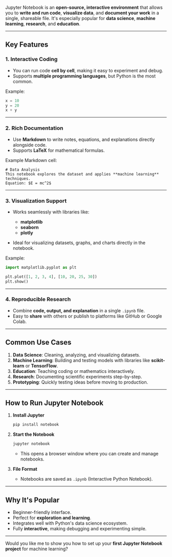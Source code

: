 Jupyter Notebook is an **open-source, interactive environment** that allows you to **write and run code**, **visualize data**, and **document your work** in a single, shareable file. It's especially popular for **data science**, **machine learning**, **research**, and **education**.

---

## **Key Features**

### 1. **Interactive Coding**

* You can run code **cell by cell**, making it easy to experiment and debug.
* Supports **multiple programming languages**, but Python is the most common.

Example:

```python
x = 10
y = 20
x + y
```

---

### 2. **Rich Documentation**

* Use **Markdown** to write notes, equations, and explanations directly alongside code.
* Supports **LaTeX** for mathematical formulas.

Example Markdown cell:

```
# Data Analysis
This notebook explores the dataset and applies **machine learning** techniques.
Equation: $E = mc^2$
```

---

### 3. **Visualization Support**

* Works seamlessly with libraries like:

  * **matplotlib**
  * **seaborn**
  * **plotly**
* Ideal for visualizing datasets, graphs, and charts directly in the notebook.

Example:

```python
import matplotlib.pyplot as plt

plt.plot([1, 2, 3, 4], [10, 20, 25, 30])
plt.show()
```

---

### 4. **Reproducible Research**

* Combine **code, output, and explanation** in a single `.ipynb` file.
* Easy to **share** with others or publish to platforms like GitHub or Google Colab.

---

## **Common Use Cases**

1. **Data Science**: Cleaning, analyzing, and visualizing datasets.
2. **Machine Learning**: Building and testing models with libraries like **scikit-learn** or **TensorFlow**.
3. **Education**: Teaching coding or mathematics interactively.
4. **Research**: Documenting scientific experiments step-by-step.
5. **Prototyping**: Quickly testing ideas before moving to production.

---

## **How to Run Jupyter Notebook**

1. **Install Jupyter**

   ```bash
   pip install notebook
   ```

2. **Start the Notebook**

   ```bash
   jupyter notebook
   ```

   * This opens a browser window where you can create and manage notebooks.

3. **File Format**

   * Notebooks are saved as `.ipynb` (Interactive Python Notebook).

---

## **Why It's Popular**

* Beginner-friendly interface.
* Perfect for **exploration and learning**.
* Integrates well with Python's data science ecosystem.
* Fully **interactive**, making debugging and experimenting simple.

---

Would you like me to show you how to set up your **first Jupyter Notebook project** for machine learning?
